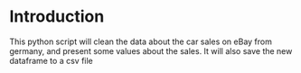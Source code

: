 # Introduction

This python script will clean the data about the car sales on eBay from germany, and present some values about the sales. It will also save the new dataframe to a csv file
